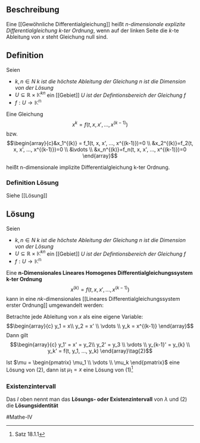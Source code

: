 ## Beschreibung
Eine [[Gewöhnliche Differentialgleichung]] heißt *n-dimensionale explizite Differentialgleichung k-ter Ordnung*, wenn auf der linken Seite die $k$-te Ableitung von $x$ steht Gleichung null sind.

## Definition
Seien
- $k, n \in N$ 
*$k$ ist die höchste Ableitung der Gleichung*
*$n$ ist die Dimension von der Lösung*
- $U\subseteq \mathbb{R} \times \mathbb{K}^{kn}$ ein [[Gebiet]]
*$U$ ist der Defintionsbereich der Gleichung $f$*
- $f: U \to \mathbb{K^n}$

Eine Gleichung
$$x^k = f(t, x, x', ..., x^{(k-1)})\tag{1}$$ bzw.
$$\begin{array}{c}&x_1^{(k)} = f_1(t, x, x', ..., x^{(k-1)})=0 \\ &x_2^{(k)}=f_2(t, x, x', ..., x^{(k-1)})=0 \\ &\vdots \\ &x_n^{(k)}=f_n(t, x, x', ..., x^{(k-1)})=0 \end{array}$$

heißt n-dimensionale implizite Differentialgleichung k-ter Ordnung.


### Definition Lösung
Siehe [[Lösung]]

## Lösung
Seien
- $k, n \in N$ 
*$k$ ist die höchste Ableitung der Gleichung*
*$n$ ist die Dimension von der Lösung*
- $U\subseteq \mathbb{R} \times \mathbb{K}^{kn}$ ein [[Gebiet]]
*$U$ ist der Defintionsbereich der Gleichung $f$*
- $f: U \to \mathbb{K^n}$

Eine **n-Dimensionales Lineares Homogenes Differentialgleichungssystem k-ter Ordnung**
$$x^{(k)} = f(t, x, x', ..., x^{(k-1)}) \tag{1}$$ kann in eine $nk$-dimensionales [[Lineares Differentialgleichungssystem erster Ordnung]] umgewandelt werden:

Betrachte jede Ableitung von $x$ als eine eigene Variable:
$$\begin{array}{c} y_1 = x\\ y_2 = x' \\ \vdots \\ y_k = x^{(k-1)}  \end{array}$$ Dann gilt$$\begin{array}{c} y_1' = x' = y_2\\ y_2' = y_3 \\ \vdots \\ y_{k-1}' = y_{k} \\ y_k' = f(t, y_1, ..., y_k)  \end{array}\tag{2}$$ 

Ist $\mu = \begin{pmatrix} \mu_1 \\ \vdots \\ \mu_k \end{pmatrix}$ eine Lösung von $(2)$, dann ist $\mu_1 = x$ eine Lösung von $(1)$[^1]

### Existenzintervall
Das $I$ oben nennt man das **Lösungs- oder Existenzintervall** von $\lambda$ und $(2)$ die **Lösungsidentität**

#Mathe-IV 

[^1]: Satz 18.1.1
